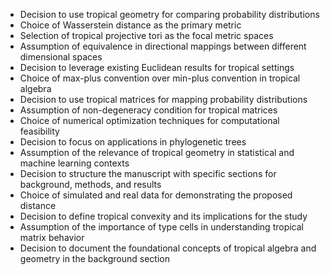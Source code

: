 - Decision to use tropical geometry for comparing probability distributions
- Choice of Wasserstein distance as the primary metric
- Selection of tropical projective tori as the focal metric spaces
- Assumption of equivalence in directional mappings between different dimensional spaces
- Decision to leverage existing Euclidean results for tropical settings
- Choice of max-plus convention over min-plus convention in tropical algebra
- Decision to use tropical matrices for mapping probability distributions
- Assumption of non-degeneracy condition for tropical matrices
- Choice of numerical optimization techniques for computational feasibility
- Decision to focus on applications in phylogenetic trees
- Assumption of the relevance of tropical geometry in statistical and machine learning contexts
- Decision to structure the manuscript with specific sections for background, methods, and results
- Choice of simulated and real data for demonstrating the proposed distance
- Decision to define tropical convexity and its implications for the study
- Assumption of the importance of type cells in understanding tropical matrix behavior
- Decision to document the foundational concepts of tropical algebra and geometry in the background section
